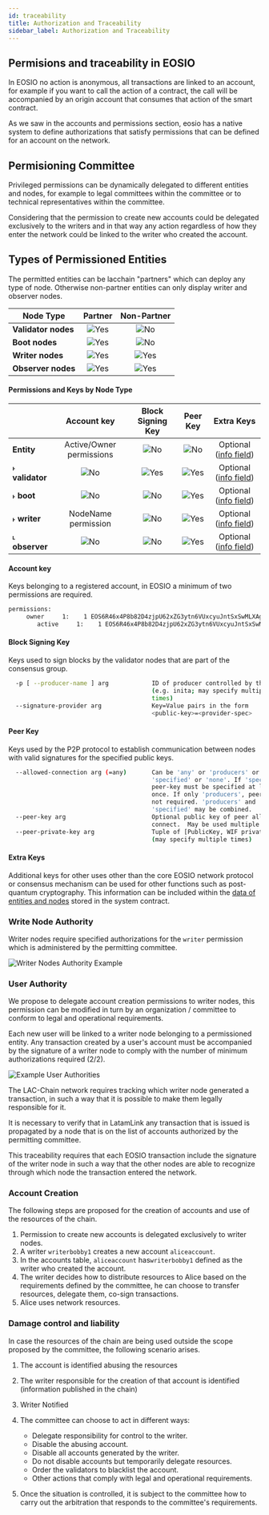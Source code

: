 ```yaml
---
id: traceability
title: Authorization and Traceability  
sidebar_label: Authorization and Traceability  
---
```


## Permisions and traceability in EOSIO

In EOSIO no action is anonymous, all transactions are linked to an account, for example if you want to call the action of a contract, the call will be accompanied by an origin account that consumes that action of the smart contract.

As we saw in the accounts and permissions section, eosio has a native system to define authorizations that satisfy permissions that can be defined for an account on the network.

## Permisioning Committee

Privileged permissions can be dynamically delegated to different entities and nodes, for example to legal committees within the committee or to technical representatives within the committee.

Considering that the permission to create new accounts could be delegated exclusively to the writers and in that way any action regardless of how they enter the network could be linked to the writer who created the account.

## Types of Permissioned Entities
The permitted entities can be lacchain "partners" which can deploy any type of node. Otherwise non-partner entities can only display writer and observer nodes.

| Node Type | Partner | Non-Partner |
|-----------|:-------:|:-----------:|
| **Validator nodes** | ![Yes](/img/yes-icon.svg) |  ![No](/img/no-icon.svg)  |
| **Boot nodes**      | ![Yes](/img/yes-icon.svg) |  ![No](/img/no-icon.svg)  |
| **Writer nodes**    | ![Yes](/img/yes-icon.svg) | ![Yes](/img/yes-icon.svg) |
| **Observer nodes**  | ![Yes](/img/yes-icon.svg) | ![Yes](/img/yes-icon.svg) |


#### Permissions and Keys by Node Type

|                 | Account key              | Block Signing Key | Peer Key | Extra Keys            |
|-----------------|:------------------------:|:-----------------:|:--------:|:---------------------:|
| **Entity**      | Active/Owner permissions | ![No](/img/no-icon.svg) | ![No](/img/no-icon.svg) | Optional ([info field](/docs/datos-entidades-nodos#estructura-json-entidades)) |
|  ˫ **validator**| ![No](/img/no-icon.svg)  | ![Yes](/img/yes-icon.svg) | ![Yes](/img/yes-icon.svg) | Optional ([info field](/docs/datos-entidades-nodos#nodo-validador)) |
|  ˫ **boot**     | ![No](/img/no-icon.svg)  | ![No](/img/no-icon.svg) | ![Yes](/img/yes-icon.svg) | Optional ([info field](/docs/datos-entidades-nodos#nodo-boot)) |
|  ˫ **writer**   | NodeName permission      | ![No](/img/no-icon.svg) | ![Yes](/img/yes-icon.svg) | Optional ([info field](/docs/datos-entidades-nodos#nodo-escritor)) |
|  ˪ **observer** | ![No](/img/no-icon.svg)  | ![No](/img/no-icon.svg) | ![Yes](/img/yes-icon.svg) | Optional ([info field](/docs/datos-entidades-nodos#nodo-observador)) |


#### Account key	

Keys belonging to a registered account, in EOSIO a minimum of two permissions are required.

```sh
permissions: 
     owner     1:    1 EOS6R46x4P8b82D4zjpU62xZG3ytn6VUxcyuJntSxSwMLXAgLxcU8
        active     1:    1 EOS6R46x4P8b82D4zjpU62xZG3ytn6VUxcyuJntSxSwMLXAgLxcU8
```

#### Block Signing Key

Keys used to sign blocks by the validator nodes that are part of the consensus group.

```sh title="nodeos configuration parameters"
  -p [ --producer-name ] arg            ID of producer controlled by this node 
                                        (e.g. inita; may specify multiple 
                                        times)
  --signature-provider arg              Key=Value pairs in the form 
                                        <public-key>=<provider-spec>
```

#### Peer Key

Keys used by the P2P protocol to establish communication between nodes with valid signatures for the specified public keys.

```sh title="nodeos configuration parameters"
  --allowed-connection arg (=any)       Can be 'any' or 'producers' or 
                                        'specified' or 'none'. If 'specified', 
                                        peer-key must be specified at least 
                                        once. If only 'producers', peer-key is 
                                        not required. 'producers' and 
                                        'specified' may be combined.
  --peer-key arg                        Optional public key of peer allowed to 
                                        connect.  May be used multiple times.
  --peer-private-key arg                Tuple of [PublicKey, WIF private key] 
                                        (may specify multiple times)
```

#### Extra Keys

Additional keys for other uses other than the core EOSIO network protocol or consensus mechanism can be used for other functions such as post-quantum cryptography. This information can be included within the [data of entities and nodes](data-entities-nodes.md) stored in the system contract.


### Write Node Authority

Writer nodes require specified authorizations for the `writer` permission which is administered by the permitting committee.

![Writer Nodes Authority Example](/img/diagrams/writer-authorities.png)

### User Authority 

We propose to delegate account creation permissions to writer nodes, this permission can be modified in turn by an organization / committee to conform to legal and operational requirements.

Each new user will be linked to a writer node belonging to a permissioned entity. Any transaction created by a user's account must be accompanied by the signature of a writer node to comply with the number of minimum authorizations required (2/2).

![Example User Authorities](/img/diagrams/user-authorities.png)

The LAC-Chain network requires tracking which writer node generated a transaction, in such a way that it is possible to make them legally responsible for it.

It is necessary to verify that in LatamLink any transaction that is issued is propagated by a node that is on the list of accounts authorized by the permitting committee.

This traceability requires that each EOSIO transaction include the signature of the writer node in such a way that the other nodes are able to recognize through which node the transaction entered the network.

### Account Creation
The following steps are proposed for the creation of accounts and use of the resources of the chain.

1. Permission to create new accounts is delegated exclusively to writer nodes.
2. A writer `writerbobby1` creates a new account `aliceaccount`.
3. In the accounts table, `aliceaccount` has`writerbobby1` defined as the writer who created the account.
4. The writer decides how to distribute resources to Alice based on the requirements defined by the committee, he can choose to transfer resources, delegate them, co-sign transactions.
5. Alice uses network resources.

### Damage control and liability

In case the resources of the chain are being used outside the scope proposed by the committee, the following scenario arises.

1. The account is identified abusing the resources
2. The writer responsible for the creation of that account is identified (information published in the chain)
3. Writer Notified
4. The committee can choose to act in different ways:

	- Delegate responsibility for control to the writer.
	- Disable the abusing account.
	- Disable all accounts generated by the writer.
	- Do not disable accounts but temporarily delegate resources.
	- Order the validators to blacklist the account.
	- Other actions that comply with legal and operational requirements.

5. Once the situation is controlled, it is subject to the committee how to carry out the arbitration that responds to the committee's requirements.
